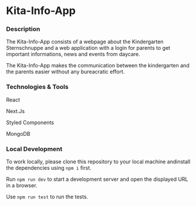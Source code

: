 # Kita-Info-App

### Description

The Kita-Info-App consists of a webpage about the Kindergarten Sternschnuppe and a web application with a login for parents to get important informations, news and events from daycare.

The Kita-Info-App makes the communication between the kindergarten and the parents easier without any bureacratic effort.

### Technologies & Tools

React

Next.Js

Styled Components

MongoDB

### Local Development

To work locally, please clone this repository to your local machine andinstall the dependencies using `npm i` first.

Run `npm run dev` to start a development server and open the displayed URL in a browser.

Use `npm run test` to run the tests.
